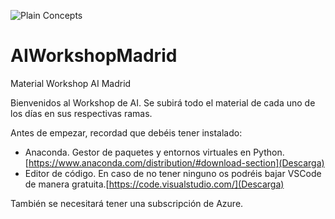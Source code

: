 
![Plain Concepts](https://pbs.twimg.com/profile_images/976147159660851203/Ui_aSEjg_400x400.jpg)

# AIWorkshopMadrid

Material Workshop AI Madrid 

Bienvenidos al Workshop de AI. Se subirá todo el material de cada uno de los días en sus respectivas ramas.

Antes de empezar, recordad que debéis tener instalado:

- Anaconda. Gestor de paquetes y entornos virtuales en Python. [https://www.anaconda.com/distribution/#download-section](Descarga)
- Editor de código. En caso de no tener ninguno os podréis bajar VSCode de manera gratuita.[https://code.visualstudio.com/](Descarga)

También se necesitará tener una subscripción de Azure.
